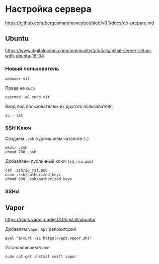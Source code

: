 # Настройка сервера

https://github.com/bergusman/moneybot/blob/v0.1/docs/do-prepare.md

## Ubuntu

https://www.digitalocean.com/community/tutorials/initial-server-setup-with-ubuntu-16-04

### Новый пользователь

```
adduser vit
```

Права на `sudo`

```
usermod -aG sudo vit
```

Вход под пользователем из другого пользователя

```
su - vit
```

### SSH Ключ

Создаем `.ssh` в домашнем каталоге (`~`)

```
mkdir .ssh
chmod 700 .ssh
```

Добавляем публичный ключ (`id_rsa.pub`)

```
cat .ssh/id_rsa.pub
nano .ssh/authorized_keys
chmod 600 .ssh/authorized_keys
```

### SSHd



## Vapor

https://docs.vapor.codes/3.0/install/ubuntu/

Добавлям `Vapor` `Apt` репозиторий

```
eval "$(curl -sL https://apt.vapor.sh)"
```

Устанавливаем `Vapor`

```
sudo apt-get install swift vapor
```

